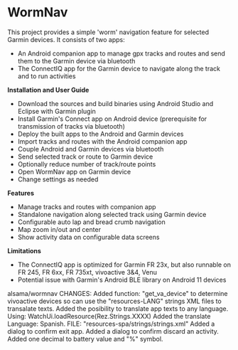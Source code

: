 WormNav
===================================

This project provides a simple 'worm' navigation feature for selected Garmin devices.
It consists of two apps:
- An Android companion app to manage gpx tracks and routes and send them to the Garmin device via bluetooth
- The ConnectIQ app for the Garmin device to navigate along the track and to run activities

**Installation and User Guide**
- Download the sources and build binaries using Android Studio and Eclipse with Garmin plugin
- Install Garmin's Connect app on Android device (prerequisite for transmission of tracks via bluetooth) 
- Deploy the built apps to the Android and Garmin devices
- Import tracks and routes with the Android companion app
- Couple Android and Garmin devices via bluetooth
- Send selected track or route to Garmin device
- Optionally reduce number of track/route points
- Open WormNav app on Garmin device
- Change settings as needed

**Features**
- Manage tracks and routes with companion app
- Standalone navigation along selected track using Garmin device
- Configurable auto lap and bread crumb navigation
- Map zoom in/out and center
- Show activity data on configurable data screens
 
**Limitations**
- The ConnectIQ app is optimized for Garmin FR 23x, but also runnable on FR 245, FR 6xx, FR 735xt, vivoactive 3&4, Venu
- Potential issue with Garmin's Android BLE library on Android 11 devices

alsama/wormnav CHANGES:
Added function: "get_va_device" to determine vivoactive devices so can use the "resources-LANG" strings XML files to transalate texts.
Added the posibility to translate app texts to any language. Using: WatchUi.loadResource(Rez.Strings.XXXX)
Added the translate Language: Spanish. FILE: "resources-spa/strings/strings.xml"
Added a dialog to confirm exit app.
Added a dialog to confirm discard an activity.
Added one decimal to battery value and "%" symbol.
